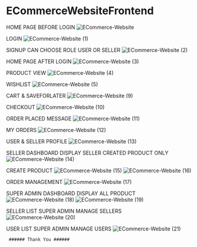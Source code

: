 # ECommerceWebsiteFrontend

HOME PAGE BEFORE LOGIN
![ECommerce-Website](https://github.com/user-attachments/assets/17fd6afb-6368-4b54-9304-09a46538bafd)

LOGIN
![ECommerce-Website (1)](https://github.com/user-attachments/assets/d308046b-0bef-4b2a-b0c0-2f24ae16dd3d)

SIGNUP CAN CHOOSE ROLE USER OR SELLER
![ECommerce-Website (2)](https://github.com/user-attachments/assets/c3fd4e27-3e53-42f7-abcb-b9612421c544)

HOME PAGE AFTER LOGIN
![ECommerce-Website (3)](https://github.com/user-attachments/assets/3e948ed1-753b-48ac-bcfa-63cfbaac31ed)

PRODUCT VIEW
![ECommerce-Website (4)](https://github.com/user-attachments/assets/3d88b022-da69-4532-acf2-fbe67aad7b78)

WISHLIST
![ECommerce-Website (5)](https://github.com/user-attachments/assets/4514f7bd-d0c5-496c-849d-c7b3e2181499)

CART & SAVEFORLATER
![ECommerce-Website (9)](https://github.com/user-attachments/assets/a8508df9-aa3d-431d-91e5-40d59d03e9c8)

CHECKOUT
![ECommerce-Website (10)](https://github.com/user-attachments/assets/735bea2a-ebf4-4e78-8e24-6c8af4a0f9df)

ORDER PLACED MESSAGE
![ECommerce-Website (11)](https://github.com/user-attachments/assets/8dff0ca9-d970-410c-87ae-054c693a9fb4)

MY ORDERS
![ECommerce-Website (12)](https://github.com/user-attachments/assets/6ac1e4a3-e3ef-42fb-8eec-3ae4e6467bef)

USER & SELLER PROFILE
![ECommerce-Website (13)](https://github.com/user-attachments/assets/806dcb17-0f7c-4c82-be3d-c83d84345bbe)

SELLER DASHBOARD DISPLAY SELLER CREATED PRODUCT ONLY
![ECommerce-Website (14)](https://github.com/user-attachments/assets/07fe5c51-7cdb-403c-93f9-e7a7dce9a8d2)

CREATE PRODUCT
![ECommerce-Website (15)](https://github.com/user-attachments/assets/47416cb5-2699-4e99-8fa4-7234b3f635d9)
![ECommerce-Website (16)](https://github.com/user-attachments/assets/50e2acfe-bf60-455e-9f85-7265333d65a2)

ORDER MANAGEMENT
![ECommerce-Website (17)](https://github.com/user-attachments/assets/0cf2b88a-5ee0-4c3e-8c3e-f8d18be0937a)

SUPER ADMIN DASHBOARD DISPLAY ALL PRODUCT 
![ECommerce-Website (18)](https://github.com/user-attachments/assets/72b87975-67f8-4f0f-9ebd-97fbac51444f)
![ECommerce-Website (19)](https://github.com/user-attachments/assets/5fd2ab3d-7c04-416c-a706-69ca8d1993d4)

SELLER LIST SUPER ADMIN MANAGE SELLERS
![ECommerce-Website (20)](https://github.com/user-attachments/assets/901dec82-4e6b-4eeb-952a-0ad104b5c190)

USER LIST SUPER ADMIN MANAGE USERS
![ECommerce-Website (21)](https://github.com/user-attachments/assets/203036da-a1a3-4156-aafd-a910f6ab9e3e)


     ###### Thank You ######
